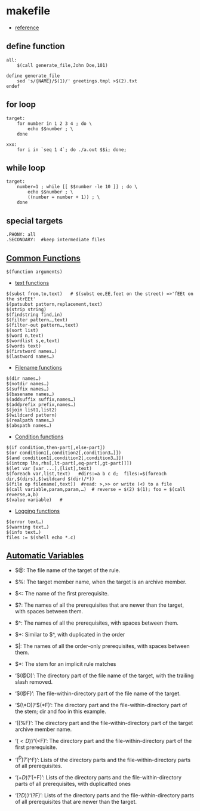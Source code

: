 # makefile
- [reference](https://www.gnu.org/software/make/manual/)

## define function
```
all:
    $(call generate_file,John Doe,101)
    
define generate_file
    sed 's/{NAME}/$(1)/' greetings.tmpl >$(2).txt
endef    
```

## for loop
```
target:
    for number in 1 2 3 4 ; do \
        echo $$number ; \
    done
    
xxx:
    for i in `seq 1 4`; do ./a.out $$i; done;    
```
## while loop
```
target:
    number=1 ; while [[ $$number -le 10 ]] ; do \
        echo $$number ; \
        ((number = number + 1)) ; \
    done
```

## special targets
```
.PHONY: all
.SECONDARY:  #keep intermediate files
```

## [Common Functions](https://www.gnu.org/software/make/manual/html_node/Functions.html)
```
$(function arguments)
```
- [text functions](https://www.gnu.org/software/make/manual/html_node/Text-Functions.html)
```
$(subst from,to,text)   # $(subst ee,EE,feet on the street) =>'fEEt on the strEEt'
$(patsubst pattern,replacement,text)
$(strip string)
$(findstring find,in)
$(filter pattern…,text)
$(filter-out pattern…,text)
$(sort list)
$(word n,text)
$(wordlist s,e,text)
$(words text)
$(firstword names…)
$(lastword names…)
```
- [Filename functions](https://www.gnu.org/software/make/manual/html_node/File-Name-Functions.html)
```
$(dir names…)
$(notdir names…)
$(suffix names…)
$(basename names…)
$(addsuffix suffix,names…)
$(addprefix prefix,names…)
$(join list1,list2)
$(wildcard pattern)
$(realpath names…)
$(abspath names…)
```
- [Condition functions](https://www.gnu.org/software/make/manual/html_node/Conditional-Functions.html)
```
$(if condition,then-part[,else-part])
$(or condition1[,condition2[,condition3…]])
$(and condition1[,condition2[,condition3…]])
$(intcmp lhs,rhs[,lt-part[,eq-part[,gt-part]]])
$(let var [var ...],[list],text)
$(foreach var,list,text)   #dirs:=a b c d;  files:=$(foreach dir,$(dirs),$(wildcard $(dir)/*))
$(file op filename[,text])  #read: >,>> or write (<) to a file
$(call variable,param,param,…)  # reverse = $(2) $(1); foo = $(call reverse,a,b)
$(value variable)   #
```
- [Logging functions](https://www.gnu.org/software/make/manual/html_node/Make-Control-Functions.html)
```
$(error text…)
$(warning text…)
$(info text…)
files := $(shell echo *.c)
```

## [Automatic Variables](https://www.gnu.org/software/make/manual/html_node/Automatic-Variables.html)
- $@: The file name of the target of the rule.
- $%: The target member name, when the target is an archive member. 
- $<: The name of the first prerequisite. 
- $?: The names of all the prerequisites that are newer than the target, with spaces between them. 
- $^: The names of all the prerequisites, with spaces between them. 
- $+: Similar to $^, with duplicated in the order
- $|: The names of all the order-only prerequisites, with spaces between them.
- $\*: The stem for an implicit rule matches

- ‘$(@D)’: The directory part of the file name of the target, with the trailing slash removed. 
- ‘$(@F)’: The file-within-directory part of the file name of the target. 
- ‘$(\*D)’/‘$(\*F)’:  The directory part and the file-within-directory part of the stem; dir and foo in this example.
- ‘$(%D)’/‘$(%F)’:  The directory part and the file-within-directory part of the target archive member name. 
- ‘$(<D)’/‘$(<F)’: The directory part and the file-within-directory part of the first prerequisite.
- ‘$(^D)’/‘$(^F)’:  Lists of the directory parts and the file-within-directory parts of all prerequisites.
- ‘$(+D)’/‘$(+F)’:  Lists of the directory parts and the file-within-directory parts of all prerequisites, with duplicatted ones
- ‘$(?D)’/‘$(?F)’:  Lists of the directory parts and the file-within-directory parts of all prerequisites that are newer than the target. 
    
    

